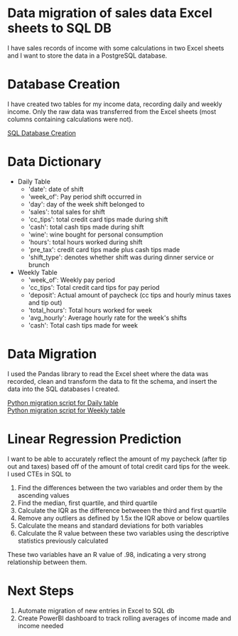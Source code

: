 # Data migration of sales data Excel sheets to SQL DB
I have sales records of income with some calculations in two Excel sheets and I want to store the data in a PostgreSQL database.

# Database Creation
I have created two tables for my income data, recording daily and weekly income. Only the raw data was transferred from the Excel sheets (most columns containing calculations were not). <br>

[SQL Database Creation](https://github.com/aklesitz/Tip_Income_Analysis/blob/main/tip_income_sql_creation.sql)

# Data Dictionary
* Daily Table
    * 'date': date of shift
    * 'week_of': Pay period shift occurred in
    * 'day': day of the week shift belonged to
    * 'sales': total sales for shift
    * 'cc_tips': total credit card tips made during shift
    * 'cash': total cash tips made during shift
    * 'wine': wine bought for personal consumption
    * 'hours': total hours worked during shift
    * 'pre_tax': credit card tips made plus cash tips made
    * 'shift_type': denotes whether shift was during dinner service or brunch
* Weekly Table
    * 'week_of': Weekly pay period
    * 'cc_tips': Total credit card tips for pay period
    * 'deposit': Actual amount of paycheck (cc tips and hourly minus taxes and tip out)
    * 'total_hours': Total hours worked for week
    * 'avg_hourly': Average hourly rate for the week's shifts
    * 'cash': Total cash tips made for week

# Data Migration
I used the Pandas library to read the Excel sheet where the data was recorded, clean and transform the data to fit the schema, and insert the data into the SQL databases I created. <br>

[Python migration script for Daily table](https://github.com/aklesitz/Tip_Income_Analysis/blob/main/daily_sql_insertion.py) <br>
[Python migration script for Weekly table](https://github.com/aklesitz/Tip_Income_Analysis/blob/main/weekly_sql_insertion.py) <br>

# Linear Regression Prediction
I want to be able to accurately reflect the amount of my paycheck (after tip out and taxes) based off of the amount of total credit card tips for the week. I used CTEs in SQL to 
1. Find the differences between the two variables and order them by the ascending values
2. Find the median, first quartile, and third quartile
3. Calculate the IQR as the difference betweeen the third and first quartile
4. Remove any outliers as defined by 1.5x the IQR above or below quartiles
5. Calculate the means and standard deviations for both variables
6. Calculate the R value between these two variables using the descriptive statistics previously calculated

These two variables have an R value of .98, indicating a very strong relationship between them.

# Next Steps
1. Automate migration of new entries in Excel to SQL db
2. Create PowerBI dashboard to track rolling averages of income made and income needed